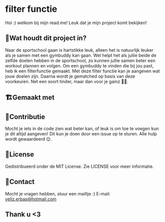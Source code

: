 # filter functie 
Hoi :) welkom bij mijn read.me! Leuk dat je mijn project komt bekijken! 

## 🤨Wat houdt dit project in?
Naar de sportschool gaan is hartstikke leuk, alleen het is natuurlijk leuker als je samen met een gymbuddy kan gaan. Wel helpt het als jullie beide de zelfde doelen hebben in de sportschool, zo kunnen jullie samen beter een workout plannen en volgen. Om een gymbuddy te vinden die bij jou past, heb ik een filterfunctie gemaakt. Met deze filter functie kan je aangeven wat jouw doelen zijn. Daarna wordt je gematched op basis van deze voorkeuren. Net een soort tinder, maar dan voor je gainz 🦾😤. 

## 🏗Gemaakt met


## 💅Contributie
Mocht je iets in de code zien wat beter kan, of leuk is om toe te voegen kun je dit altijd aangeven! Dit kun je doen door een issue op te sturen. Alle hulp wordt gewaardeerd 😌.

## 🔖License
Gedistribueerd onder de MIT License. Zie LICENSE voor meer informatie.

## 💌Contact
Mocht je vragen hebben, stuur een mailtje :)
E-mail: yeliz.erbas@hotmail.com

## Thank u <3